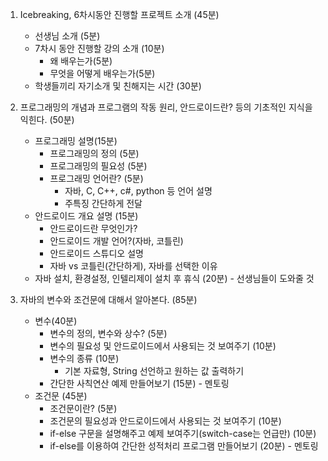 1. Icebreaking, 6차시동안 진행할 프로젝트 소개 (45분)
    * 선생님 소개 (5분)
    * 7차시 동안 진행할 강의 소개 (10분)
        * 왜 배우는가(5분)
        * 무엇을 어떻게 배우는가(5분)
    * 학생들끼리 자기소개 및 친해지는 시간 (30분)

2. 프로그래밍의 개념과 프로그램의 작동 원리, 안드로이드란? 등의 기초적인 지식을 익힌다. (50분)
    * 프로그래밍 설명(15분)
        * 프로그래밍의 정의 (5분)
        * 프로그래밍의 필요성 (5분)
        * 프로그래밍 언어란? (5분)
            * 자바, C, C++, c#, python 등 언어 설명
            * 주특징 간단하게 전달
    * 안드로이드 개요 설명 (15분)
        * 안드로이드란 무엇인가?
        * 안드로이드 개발 언어?(자바, 코틀린)
        * 안드로이드 스튜디오 설명
        * 자바 vs 코틀린(간단하게), 자바를 선택한 이유
    * 자바 설치, 환경설정, 인텔리제이 설치 후 휴식 (20분) - 선생님들이 도와줄 것

3. 자바의 변수와 조건문에 대해서 알아본다. (85분)
    * 변수(40분)
        * 변수의 정의, 변수와 상수? (5분)
        * 변수의 필요성 및 안드로이드에서 사용되는 것 보여주기 (10분)
        * 변수의 종류 (10분)
            * 기본 자료형, String 선언하고 원하는 값 출력하기
        * 간단한 사칙연산 예제 만들어보기 (15분) - 멘토링
    * 조건문 (45분)
        * 조건문이란? (5분)
        * 조건문의 필요성과 안드로이드에서 사용되는 것 보여주기 (10분)
        * if-else 구문을 설명해주고 예제 보여주기(switch-case는 언급만) (10분)
        * if-else를 이용하여 간단한 성적처리 프로그램 만들어보기 (20분) - 멘토링



